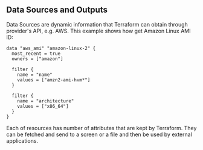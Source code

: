 ## Data Sources and Outputs

Data Sources are dynamic information that Terraform can obtain through provider's API, e.g. AWS. This example shows how get Amazon Linux AMI ID:

```
data "aws_ami" "amazon-linux-2" {
  most_recent = true
  owners = ["amazon"]

  filter {
    name = "name"
    values = ["amzn2-ami-hvm*"]
  }

  filter {
    name = "architecture"
    values = ["x86_64"]
  }
}
```  

Each of resources has number of attributes that are kept by Terraform. They can be fetched and send to a screen or a file and then be used by external applications.
